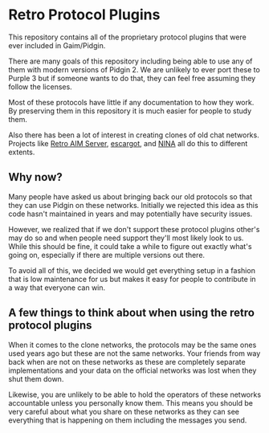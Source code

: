 # Retro Protocol Plugins

This repository contains all of the proprietary protocol plugins that were
ever included in Gaim/Pidgin.

There are many goals of this repository including being able to use any of
them with modern versions of Pidgin 2. We are unlikely to ever port these to
Purple 3 but if someone wants to do that, they can feel free assuming they
follow the licenses.

Most of these protocols have little if any documentation to how they work. By
preserving them in this repository it is much easier for people to study them.

Also there has been a lot of interest in creating clones of old chat networks.
Projects like [Retro AIM Server](https://github.com/mk6i/retro-aim-server),
[escargot](https://escargot.chat/), and [NINA](https://nina.chat/) all do this
to different extents.

## Why now?

Many people have asked us about bringing back our old protocols so that they
can use Pidgin on these networks. Initially we rejected this idea as this code
hasn't maintained in years and may potentially have security issues.

However, we realized that if we don't support these protocol plugins other's
may do so and when people need support they'll most likely look to us. While
this should be fine, it could take a while to figure out exactly what's going
on, especially if there are multiple versions out there.

To avoid all of this, we decided we would get everything setup in a fashion
that is low maintenance for us but makes it easy for people to contribute in
a way that everyone can win.

## A few things to think about when using the retro protocol plugins

When it comes to the clone networks, the protocols may be the same ones used
years ago but these are not the same networks. Your friends from way back when
are not on these networks as these are completely separate implementations and
your data on the official networks was lost when they shut them down.

Likewise, you are unlikely to be able to hold the operators of these networks
accountable unless you personally know them. This means you should be very
careful about what you share on these networks as they can see everything that
is happening on them including the messages you send.


